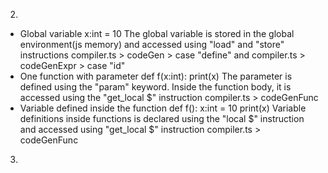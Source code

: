 2. 
  * Global variable
    x:int = 10
    The global variable is stored in the global environment(js memory) and accessed using "load" and "store" instructions
    compiler.ts > codeGen > case "define" and compiler.ts > codeGenExpr > case "id"
  * One function with parameter
    def f(x:int):
      print(x)
    The parameter is defined using the "param" keyword. Inside the function body, it is accessed using the "get_local $<param>" instruction
    compiler.ts > codeGenFunc
  * Variable defined inside the function
    def f():
      x:int = 10
      print(x)
    Variable definitions inside functions is declared using the "local $<varName>" instruction and accessed using "get_local $<varName>" instruction
    compiler.ts > codeGenFunc

3. 